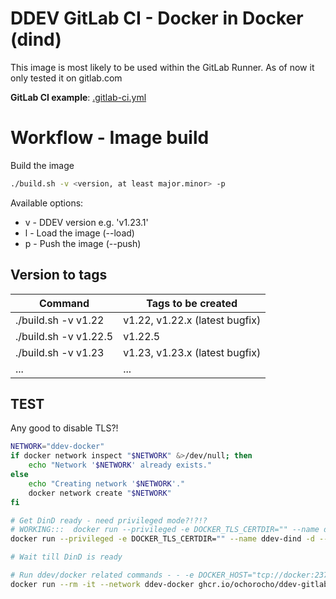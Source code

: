 # DDEV GitLab CI - Docker in Docker (dind)

This image is most likely to be used within the GitLab Runner.
As of now it only tested it on gitlab.com

**GitLab CI example**: [.gitlab-ci.yml](.gitlab-ci.yml)

# Workflow - Image build

Build the image

```bash
./build.sh -v <version, at least major.minor> -p
``` 

Available options:
 * v - DDEV version e.g. 'v1.23.1' 
 * l - Load the image (--load)
 * p - Push the image (--push)

## Version to tags

| Command               | Tags to be created             |
|-----------------------|--------------------------------|
| ./build.sh -v v1.22   | v1.22, v1.22.x (latest bugfix) |
| ./build.sh -v v1.22.5 | v1.22.5                        |
| ./build.sh -v v1.23   | v1.23, v1.23.x (latest bugfix) |
| ...                   | ...                            |


## TEST

Any good to disable TLS?!

```bash
NETWORK="ddev-docker"
if docker network inspect "$NETWORK" &>/dev/null; then
    echo "Network '$NETWORK' already exists."
else
    echo "Creating network '$NETWORK'."
    docker network create "$NETWORK"
fi

# Get DinD ready - need privileged mode?!?!?
# WORKING:::  docker run --privileged -e DOCKER_TLS_CERTDIR="" --name ddev-dind -d --network ddev-docker --network-alias docker docker:dind
docker run --privileged -e DOCKER_TLS_CERTDIR="" --name ddev-dind -d --network ddev-docker --network-alias docker docker:dind-rootless

# Wait till DinD is ready

# Run ddev/docker related commands - - -e DOCKER_HOST="tcp://docker:2375/"
docker run --rm -it --network ddev-docker ghcr.io/ochorocho/ddev-gitlab-ci:v1.23.3 version
```
